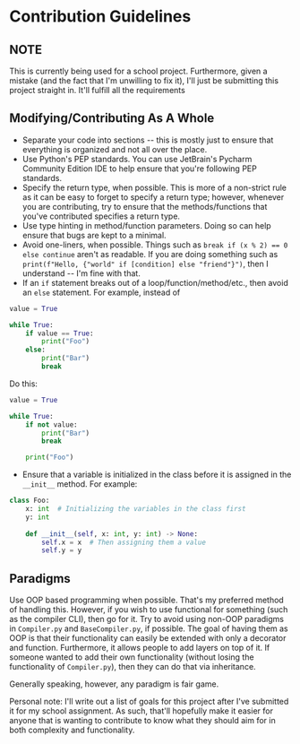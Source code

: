 # Contribution Guidelines
## NOTE
This is currently being used for a school project. Furthermore, given a mistake (and the fact that I'm unwilling to fix
it), I'll just be submitting this project straight in. It'll fulfill all the requirements

## Modifying/Contributing As A Whole
- Separate your code into sections -- this is mostly just to ensure that everything is organized and not all over the
  place.
- Use Python's PEP standards. You can use JetBrain's Pycharm Community Edition IDE to help ensure that you're following
  PEP standards.
- Specify the return type, when possible. This is more of a non-strict rule as it can be easy to forget to specify a
  return type; however, whenever you are contributing, try to ensure that the methods/functions that you've contributed
  specifies a return type.
- Use type hinting in method/function parameters. Doing so can help ensure that bugs are kept to a minimal.
- Avoid one-liners, when possible. Things such as `break if (x % 2) == 0 else continue` aren't as readable. If you are
  doing something such as `print(f"Hello, {"world" if [condition] else "friend"}")`, then I understand -- I'm fine with 
  that.
- If an `if` statement breaks out of a loop/function/method/etc., then avoid an `else` statement. For example, instead of
```python
value = True

while True:
    if value == True:
        print("Foo")
    else:
        print("Bar")
        break
```
Do this:
```python
value = True

while True:
    if not value:
        print("Bar")
        break

    print("Foo")
```
- Ensure that a variable is initialized in the class before it is assigned in the `__init__` method. For example:
```python
class Foo:
    x: int  # Initializing the variables in the class first
    y: int
    
    def __init__(self, x: int, y: int) -> None:
        self.x = x  # Then assigning them a value
        self.y = y
```

## Paradigms
Use OOP based programming when possible. That's my preferred method of handling this. However, if you wish to use
functional for something (such as the compiler CLI), then go for it. Try to avoid using non-OOP paradigms in 
`Compiler.py` and `BaseCompiler.py`, if possible. The goal of having them as OOP is that their functionality can easily 
be extended with only a decorator and function. Furthermore, it allows people to add layers on top of it. If someone 
wanted to add their own functionality (without losing the functionality of `Compiler.py`), then they can do that via
inheritance.

Generally speaking, however, any paradigm is fair game. 

Personal note: I'll write out a list of goals for this project after I've submitted it for my school assignment. As such,
that'll hopefully make it easier for anyone that is wanting to contribute to know what they should aim for in both
complexity and functionality. 
